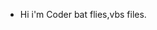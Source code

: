 - Hi i'm Coder bat flies,vbs files.


<!---
Coder-CCB/Coder-CCB is a ✨ special ✨ repository because its `README.md` (this file) appears on your GitHub profile.
You can click the Preview link to take a look at your changes.
--->
